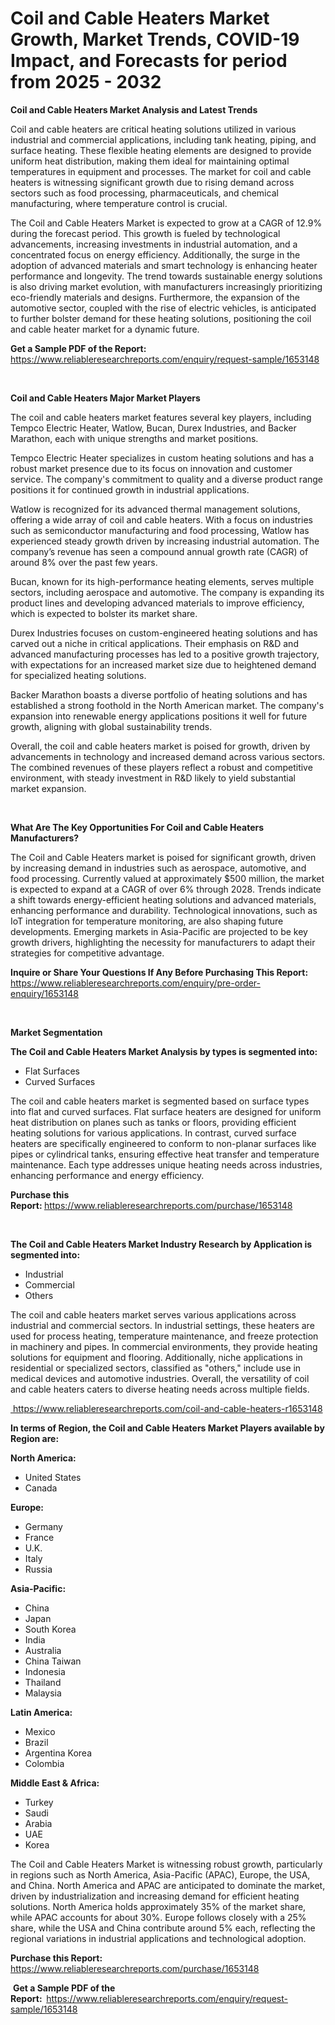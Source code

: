 <p><h1>Coil and Cable Heaters Market Growth, Market Trends, COVID-19 Impact, and Forecasts for period from 2025 - 2032</h1></p><p><strong>Coil and Cable Heaters Market Analysis and Latest Trends</strong></p>
<p><p>Coil and cable heaters are critical heating solutions utilized in various industrial and commercial applications, including tank heating, piping, and surface heating. These flexible heating elements are designed to provide uniform heat distribution, making them ideal for maintaining optimal temperatures in equipment and processes. The market for coil and cable heaters is witnessing significant growth due to rising demand across sectors such as food processing, pharmaceuticals, and chemical manufacturing, where temperature control is crucial.</p><p>The Coil and Cable Heaters Market is expected to grow at a CAGR of 12.9% during the forecast period. This growth is fueled by technological advancements, increasing investments in industrial automation, and a concentrated focus on energy efficiency. Additionally, the surge in the adoption of advanced materials and smart technology is enhancing heater performance and longevity. The trend towards sustainable energy solutions is also driving market evolution, with manufacturers increasingly prioritizing eco-friendly materials and designs. Furthermore, the expansion of the automotive sector, coupled with the rise of electric vehicles, is anticipated to further bolster demand for these heating solutions, positioning the coil and cable heater market for a dynamic future.</p></p>
<p><strong>Get a Sample PDF of the Report:&nbsp;</strong> <a href="https://www.reliableresearchreports.com/enquiry/request-sample/1653148?utm_campaign=3194&utm_medium=2&utm_source=Github&utm_content=ia&utm_term=16042025&utm_id=coil-and-cable-heaters">https://www.reliableresearchreports.com/enquiry/request-sample/1653148</a></p>
<p>&nbsp;</p>
<p><strong>Coil and Cable Heaters Major Market Players</strong></p>
<p><p>The coil and cable heaters market features several key players, including Tempco Electric Heater, Watlow, Bucan, Durex Industries, and Backer Marathon, each with unique strengths and market positions.</p><p>Tempco Electric Heater specializes in custom heating solutions and has a robust market presence due to its focus on innovation and customer service. The company's commitment to quality and a diverse product range positions it for continued growth in industrial applications.</p><p>Watlow is recognized for its advanced thermal management solutions, offering a wide array of coil and cable heaters. With a focus on industries such as semiconductor manufacturing and food processing, Watlow has experienced steady growth driven by increasing industrial automation. The company’s revenue has seen a compound annual growth rate (CAGR) of around 8% over the past few years.</p><p>Bucan, known for its high-performance heating elements, serves multiple sectors, including aerospace and automotive. The company is expanding its product lines and developing advanced materials to improve efficiency, which is expected to bolster its market share.</p><p>Durex Industries focuses on custom-engineered heating solutions and has carved out a niche in critical applications. Their emphasis on R&D and advanced manufacturing processes has led to a positive growth trajectory, with expectations for an increased market size due to heightened demand for specialized heating solutions.</p><p>Backer Marathon boasts a diverse portfolio of heating solutions and has established a strong foothold in the North American market. The company's expansion into renewable energy applications positions it well for future growth, aligning with global sustainability trends.</p><p>Overall, the coil and cable heaters market is poised for growth, driven by advancements in technology and increased demand across various sectors. The combined revenues of these players reflect a robust and competitive environment, with steady investment in R&D likely to yield substantial market expansion.</p></p>
<p>&nbsp;</p>
<p><strong>What Are The Key Opportunities For Coil and Cable Heaters Manufacturers?</strong></p>
<p><p>The Coil and Cable Heaters market is poised for significant growth, driven by increasing demand in industries such as aerospace, automotive, and food processing. Currently valued at approximately $500 million, the market is expected to expand at a CAGR of over 6% through 2028. Trends indicate a shift towards energy-efficient heating solutions and advanced materials, enhancing performance and durability. Technological innovations, such as IoT integration for temperature monitoring, are also shaping future developments. Emerging markets in Asia-Pacific are projected to be key growth drivers, highlighting the necessity for manufacturers to adapt their strategies for competitive advantage.</p></p>
<p><strong>Inquire or Share Your Questions If Any Before Purchasing This Report:</strong> <a href="https://www.reliableresearchreports.com/enquiry/pre-order-enquiry/1653148?utm_campaign=3194&utm_medium=2&utm_source=Github&utm_content=ia&utm_term=16042025&utm_id=coil-and-cable-heaters">https://www.reliableresearchreports.com/enquiry/pre-order-enquiry/1653148</a></p>
<p>&nbsp;</p>
<p><strong>Market Segmentation</strong></p>
<p><strong>The Coil and Cable Heaters Market Analysis by types is segmented into:</strong></p>
<p><ul><li>Flat Surfaces</li><li>Curved Surfaces</li></ul></p>
<p><p>The coil and cable heaters market is segmented based on surface types into flat and curved surfaces. Flat surface heaters are designed for uniform heat distribution on planes such as tanks or floors, providing efficient heating solutions for various applications. In contrast, curved surface heaters are specifically engineered to conform to non-planar surfaces like pipes or cylindrical tanks, ensuring effective heat transfer and temperature maintenance. Each type addresses unique heating needs across industries, enhancing performance and energy efficiency.</p></p>
<p><strong>Purchase this Report:&nbsp;</strong><a href="https://www.reliableresearchreports.com/purchase/1653148?utm_campaign=3194&utm_medium=2&utm_source=Github&utm_content=ia&utm_term=16042025&utm_id=coil-and-cable-heaters">https://www.reliableresearchreports.com/purchase/1653148</a></p>
<p>&nbsp;</p>
<p><strong>The Coil and Cable Heaters Market Industry Research by Application is segmented into:</strong></p>
<p><ul><li>Industrial</li><li>Commercial</li><li>Others</li></ul></p>
<p><p>The coil and cable heaters market serves various applications across industrial and commercial sectors. In industrial settings, these heaters are used for process heating, temperature maintenance, and freeze protection in machinery and pipes. In commercial environments, they provide heating solutions for equipment and flooring. Additionally, niche applications in residential or specialized sectors, classified as "others," include use in medical devices and automotive industries. Overall, the versatility of coil and cable heaters caters to diverse heating needs across multiple fields.</p></p>
<p><a href="https://www.reliableresearchreports.com/coil-and-cable-heaters-r1653148?utm_campaign=3194&utm_medium=2&utm_source=Github&utm_content=ia&utm_term=16042025&utm_id=coil-and-cable-heaters">&nbsp;https://www.reliableresearchreports.com/coil-and-cable-heaters-r1653148</a></p>
<p><strong>In terms of Region, the Coil and Cable Heaters Market Players available by Region are:</strong></p>
<p>
    <p> <strong> North America: </strong>
        <ul>
            <li>United States</li>
            <li>Canada</li>
        </ul>
        </p> 
    <p> <strong> Europe: </strong>
        <ul>
            <li>Germany</li>
            <li>France</li>
            <li>U.K.</li>
            <li>Italy</li>
            <li>Russia</li>
        </ul>
        </p> 
    <p> <strong> Asia-Pacific: </strong>
        <ul>
            <li>China</li>
            <li>Japan</li>
            <li>South Korea</li>
            <li>India</li>
            <li>Australia</li>
            <li>China Taiwan</li>
            <li>Indonesia</li>
            <li>Thailand</li>
            <li>Malaysia</li>
        </ul>
        </p> 
    <p> <strong> Latin America: </strong>
        <ul>
            <li>Mexico</li>
            <li>Brazil</li>
            <li>Argentina Korea</li>
            <li>Colombia</li>
        </ul>
        </p> 
    <p> <strong> Middle East & Africa: </strong>
        <ul>
            <li>Turkey</li>
            <li>Saudi</li>
            <li>Arabia</li>
            <li>UAE</li>
            <li>Korea</li>
        </ul>
    </p>
    </p>
<p><p>The Coil and Cable Heaters Market is witnessing robust growth, particularly in regions such as North America, Asia-Pacific (APAC), Europe, the USA, and China. North America and APAC are anticipated to dominate the market, driven by industrialization and increasing demand for efficient heating solutions. North America holds approximately 35% of the market share, while APAC accounts for about 30%. Europe follows closely with a 25% share, while the USA and China contribute around 5% each, reflecting the regional variations in industrial applications and technological adoption.</p></p>
<p><strong>Purchase this Report: </strong><a href="https://www.reliableresearchreports.com/purchase/1653148?utm_campaign=3194&utm_medium=2&utm_source=Github&utm_content=ia&utm_term=16042025&utm_id=coil-and-cable-heaters">https://www.reliableresearchreports.com/purchase/1653148</a></p>
<p>&nbsp;<strong>Get a Sample PDF of the Report:&nbsp;&nbsp;</strong><a href="https://www.reliableresearchreports.com/enquiry/request-sample/1653148?utm_campaign=3194&utm_medium=2&utm_source=Github&utm_content=ia&utm_term=16042025&utm_id=coil-and-cable-heaters">https://www.reliableresearchreports.com/enquiry/request-sample/1653148</a></p>
<p><strong></strong></p>
<p><p></p><p></p><p></p></p>